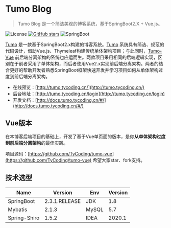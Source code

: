 # Tumo Blog

> Tumo Blog 是一个简洁美观的博客系统，基于SpringBoot2.X + Vue.js。

![License](https://img.shields.io/badge/License-MIT-green)  [![GitHub stars](https://img.shields.io/github/stars/TyCoding/tumo?label=Stars)](https://github.com/TyCoding/tumo/stargazers)  ![SpringBoot](https://img.shields.io/badge/SpringBoot-2.3.1.RELEASE-orange)

[Tumo](https://github.com/TyCoding/tumo) 是一款基于SpringBoot2.x构建的博客系统。[Tumo](https://github.com/TyCoding/tumo) 系统具有简洁、规范的代码设计，借助Vue.js、Thymeleaf构建传统单体架构项目；与此同时，[Tumo-Vue](https://github.com/TyCoding/tumo-vue) 前后端分离架构的系统也应运而生。两款项目采用相同的后端逻辑实现，区别在于前者采用了单体架构，而后者使用Vue2.x实现前后端分离架构。两者的结合更好的帮助开发者熟悉SpringBoot框架快速开发并学习项目如何从单体架构过度到前后端分离架构。

- 在线预览：[http://tumo.tycoding.cn/](http://tumo.tycoding.cn/)
- 后台地址：[http://tumo.tycoding.cn/login](http://tumo.tycoding.cn/login)
- 开发文档：[http://docs.tumo.tycoding.cn/#/](http://docs.tumo.tycoding.cn/#/)

## Vue版本

在本博客后端项目的基础上，开发了基于Vue单页面的版本，是你**从单体架构过度到前后端分离架构**的最佳实践。

项目源码：[https://github.com/TyCoding/tumo-vue](https://github.com/TyCoding/tumo-vue) 希望大家star、fork支持。

## 技术选型

| Name | Version | Env | Version |
| -- | -- | -- | -- |
| SpringBoot | 2.3.1.RELEASE | JDK | 1.8 |
| Mybatis | 2.1.3 | MySQL | 5.7 |
| Spring-Shiro | 1.5.2 | IDEA | 2020.1 |

